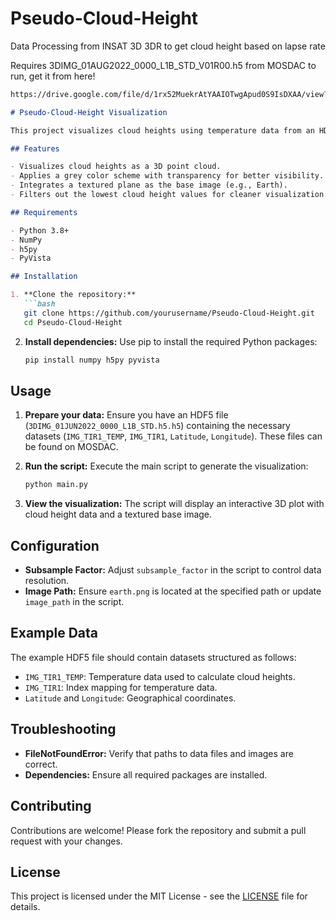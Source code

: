 # Pseudo-Cloud-Height
Data Processing from INSAT 3D 3DR to get cloud height based on lapse rate

Requires 3DIMG_01AUG2022_0000_L1B_STD_V01R00.h5 from MOSDAC to run, get it from here!
 ```bash
https://drive.google.com/file/d/1rx52MuekrAtYAAIOTwgApud0S9IsDXAA/view?usp=sharing
```

```markdown
# Pseudo-Cloud-Height Visualization

This project visualizes cloud heights using temperature data from an HDF5 file. It utilizes PyVista for 3D plotting and visualization, allowing users to interactively explore cloud height data with a textured base image representing Earth.

## Features

- Visualizes cloud heights as a 3D point cloud.
- Applies a grey color scheme with transparency for better visibility.
- Integrates a textured plane as the base image (e.g., Earth).
- Filters out the lowest cloud height values for cleaner visualization.

## Requirements

- Python 3.8+
- NumPy
- h5py
- PyVista

## Installation

1. **Clone the repository:**
   ```bash
   git clone https://github.com/yourusername/Pseudo-Cloud-Height.git
   cd Pseudo-Cloud-Height
   ```

2. **Install dependencies:**
   Use pip to install the required Python packages:
   ```bash
   pip install numpy h5py pyvista
   ```

## Usage

1. **Prepare your data:**
   Ensure you have an HDF5 file (`3DIMG_01JUN2022_0000_L1B_STD.h5.h5`) containing the necessary datasets (`IMG_TIR1_TEMP`, `IMG_TIR1`, `Latitude`, `Longitude`). These files can be found on MOSDAC.

2. **Run the script:**
   Execute the main script to generate the visualization:
   ```bash
   python main.py
   ```

3. **View the visualization:**
   The script will display an interactive 3D plot with cloud height data and a textured base image.

## Configuration

- **Subsample Factor:** Adjust `subsample_factor` in the script to control data resolution.
- **Image Path:** Ensure `earth.png` is located at the specified path or update `image_path` in the script.

## Example Data

The example HDF5 file should contain datasets structured as follows:
- `IMG_TIR1_TEMP`: Temperature data used to calculate cloud heights.
- `IMG_TIR1`: Index mapping for temperature data.
- `Latitude` and `Longitude`: Geographical coordinates.

## Troubleshooting

- **FileNotFoundError:** Verify that paths to data files and images are correct.
- **Dependencies:** Ensure all required packages are installed.

## Contributing

Contributions are welcome! Please fork the repository and submit a pull request with your changes.

## License

This project is licensed under the MIT License - see the [LICENSE](LICENSE) file for details.

